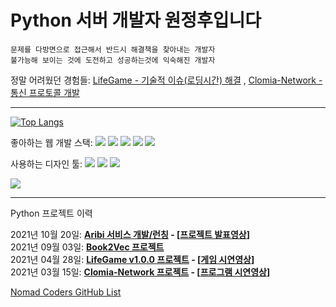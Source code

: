 # Python 서버 개발자 원정후입니다  
```
문제를 다방면으로 접근해서 반드시 해결책을 찾아내는 개발자  
불가능해 보이는 것에 도전하고 성공하는것에 익숙해진 개발자  
```  
정말 어려웠던 경험들: [LifeGame - 기술적 이슈(로딩시간) 해결](https://github.com/clomia/LifeGame/wiki/%EA%B8%B0%EC%88%A0%EC%A0%81-%EC%9D%B4%EC%8A%88) , [Clomia-Network - 통신 프로토콜 개발](https://clomia.notion.site/cbf8c7e77a484323a3d386242178c7cf)  

---
[![Top Langs](https://github-readme-stats.vercel.app/api/top-langs/?username=clomia&hide=Jupyter%20Notebook&layout=compact)](https://github.com/anuraghazra/github-readme-stats)

좋아하는 웹 개발 스택: <img src="https://img.shields.io/badge/Python-3776AB?style=flat-square&logo=Python&logoColor=white"/> <img src="https://img.shields.io/badge/Django-092E20?style=flat-square&logo=Django&logoColor=white"/> <img src="https://img.shields.io/badge/Amazon AWS-232F3E?style=flat-square&logo=Amazon AWS&logoColor=white"/> <img src="https://img.shields.io/badge/JavaScript-F7DF1E?style=flat-square&logo=JavaScript&logoColor=white"/> <img src="https://img.shields.io/badge/CSS3-1572B6?style=flat-square&logo=CSS3&logoColor=white"/>


사용하는 디자인 툴: <img src="https://img.shields.io/badge/Adobe Illustrator-FF9A00?style=flat-square&logo=Adobe Illustrator&logoColor=white"/> <img src="https://img.shields.io/badge/Adobe Photoshop-31A8FF?style=flat-square&logo=Adobe Photoshop&logoColor=white"/> <img src="https://img.shields.io/badge/Adobe Premiere Pro-9999FF?style=flat-square&logo=Adobe Premiere Pro&logoColor=white"/>  

<a href="https://www.youtube.com/channel/UC3hoOpPL4Y3hJjfuoRJr_zw"><img src="https://img.shields.io/badge/YouTube-FF0000?style=flat-square&logo=YouTube&logoColor=white"/></a>

--- 
Python 프로젝트 이력

2021년 10월 20일: **[Aribi 서비스 개발/런칭](https://clomia.aribi.community/) - [[프로젝트 발표영상](https://youtu.be/AGE5lyE0TgU)]**  
2021년 09월 03일: **[Book2Vec 프로젝트](https://github.com/clomia/Book2Vec)**  
2021년 04월 28일: **[LifeGame v1.0.0 프로젝트](https://github.com/clomia/LifeGame) - [[게임 시연영상](https://youtu.be/MCcvHmha7Hc)]**  
2021년 03월 15일: **[Clomia-Network 프로젝트](https://github.com/clomia/Clomia-Network) - [[프로그램 시연영상](https://youtu.be/Vqp2ksNoa38)]**  
  
    
[Nomad Coders GitHub List](https://github.com/nomadcoders/nomadcoders-github-list)  
